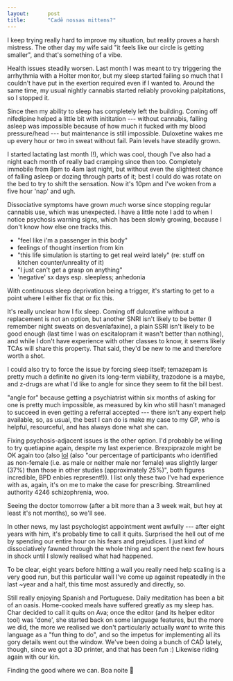 ```yaml
---
layout:      post
title:       "Cadê nossas mittens?"
---
```


I keep trying really hard to improve my situation, but reality proves a harsh
mistress. The other day my wife said "it feels like our circle is getting
smaller", and that's something of a vibe.

Health issues steadily worsen. Last month I was meant to try triggering the
arrhythmia with a Holter monitor, but my sleep started failing so much that I
couldn't have put in the exertion required even if I wanted to. Around the same
time, my usual nightly cannabis started reliably provoking palpitations, so I
stopped it.

Since then my ability to sleep has completely left the building. Coming off
nifedipine helped a little bit with inititation --- without cannabis, falling
asleep was impossible because of how much it fucked with my blood pressure/head
--- but maintenance is still impossible. Duloxetine wakes me up every hour or
two in sweat without fail.  Pain levels have steadily grown.

I started lactating last month (!), which was cool, though I've also had a night
each month of really bad cramping since then too. Completely immobile from 8pm
to 4am last night, but without even the slightest chance of falling asleep or
dozing through parts of it; best I could do was rotate on the bed to try to
shift the sensation. Now it's 10pm and I've woken from a five hour 'nap' and
ugh.

Dissociative symptoms have grown *much* worse since stopping regular cannabis
use, which was unexpected. I have a little note I add to when I notice psychosis
warning signs, which has been slowly growing, because I don't know how else one
tracks this.

* "feel like i'm a passenger in this body"
* feelings of thought insertion from kin
* "this life simulation is starting to get real weird lately" (re: stuff on
  kitchen counter/unreality of it)
* "I just can't get a grasp on anything"
* 'negative' sx days esp. sleepless; anhedonia

With continuous sleep deprivation being a trigger, it's starting to get to a
point where I either fix that or fix this.

It's really unclear how I fix sleep. Coming off duloxetine without a replacement
is not an option, but another SNRI isn't likely to be better (I remember night
sweats on desvenlafaxine), a plain SSRI isn't likely to be good enough (last
time I was on escitalopram it wasn't better than nothing), and while I don't
have experience with other classes to know, it seems likely TCAs will share
this property. That said, they'd be new to me and therefore worth a shot.

I could also try to force the issue by forcing sleep itself; temazepam is pretty
much a definite no given its long-term viability, trazodone is a maybe, and
z-drugs are what I'd like to angle for since they seem to fit the bill best.

"angle for" because getting a psychiatrist within six months of asking for
one is pretty much impossible, as measured by kin who still hasn't managed to
succeed in even getting a referral accepted --- there isn't any expert help
available, so, as usual, the best I can do is make my case to my GP, who is
helpful, resourceful, and has always done what she can.

Fixing psychosis-adjacent issues is the other option. I'd probably be willing
to try quetiapine again, despite my last experience. Brexpiprazole might be
OK again too (also [lol](https://doi.org/10.1192/bjp.2021.159) (also "our
percentage of participants who identified as non-female (i.e. as male or
neither male nor female) was slightly larger (37%) than those in other studies
(approximately 25%)", both figures incredible, BPD enbies represent!)). I list
only these two I've had experience with as, again, it's on me to make the case
for prescribing. Streamlined authority 4246 schizophrenia, woo.

Seeing the doctor tomorrow (after a bit more than a 3 week wait, but hey at
least it's not months), so we'll see.

In other news, my last psychologist appointment went awfully --- after eight
years with him, it's probably time to call it quits. Surprised the hell out
of me by spending our entire hour on his fears and prejudices. I just kind of
dissociatively fawned through the whole thing and spent the next few hours in
shock until I slowly realised what had happened.

To be clear, eight years before hitting a wall you really need help scaling is
a very good run, but this particular wall I've come up against repeatedly in the
last ~year and a half, this time most assuredly and directly, so.

Still really enjoying Spanish and Portuguese. Daily meditation has been a bit
of an oasis. Home-cooked meals have suffered greatly as my sleep has. Char
decided to call it quits on Ava; once the editor (and its helper editor tool)
was 'done', she started back on some language features, but the more we did, the
more we realised we don't particularly actually _want_ to write this language
as a "fun thing to do", and so the impetus for implementing all its gory details
went out the window. We've been doing a bunch of CAD lately, though, since we
got a 3D printer, and that has been fun :) Likewise riding again with our kin.

Finding the good where we can. Boa noite 🧡
